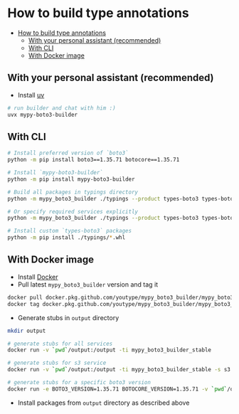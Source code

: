 # How to build type annotations

- [How to build type annotations](#how-to-build-type-annotations)
  - [With your personal assistant (recommended)](#with-your-personal-assistant-recommended)
  - [With CLI](#with-cli)
  - [With Docker image](#with-docker-image)


## With your personal assistant (recommended)

- Install [uv](https://docs.astral.sh/uv/getting-started/installation/)

```bash
# run builder and chat with him :)
uvx mypy-boto3-builder
```

## With CLI

```bash
# Install preferred version of `boto3`
python -m pip install boto3==1.35.71 botocore==1.35.71

# Install `mypy-boto3-builder`
python -m pip install mypy-boto3-builder

# Build all packages in typings directory
python -m mypy_boto3_builder ./typings --product types-boto3 types-boto3-services --output-type wheel

# Or specify required services explicitly
python -m mypy_boto3_builder ./typings --product types-boto3 types-boto3-services --output-type wheel -s ec2 s3

# Install custom `types-boto3` packages
python -m pip install ./typings/*.whl
```

## With Docker image

- Install [Docker](https://docs.docker.com/install/)
- Pull latest `mypy_boto3_builder` version and tag it

```bash
docker pull docker.pkg.github.com/youtype/mypy_boto3_builder/mypy_boto3_builder_stable:latest
docker tag docker.pkg.github.com/youtype/mypy_boto3_builder/mypy_boto3_builder_stable:latest mypy_boto3_builder
```

- Generate stubs in `output` directory

```bash
mkdir output

# generate stubs for all services
docker run -v `pwd`/output:/output -ti mypy_boto3_builder_stable

# generate stubs for s3 service
docker run -v `pwd`/output:/output -ti mypy_boto3_builder_stable -s s3

# generate stubs for a specific boto3 version
docker run -e BOTO3_VERSION=1.35.71 BOTOCORE_VERSION=1.35.71 -v `pwd`/output:/output -ti mypy_boto3_builder_stable
```

- Install packages from `output` directory as described above
